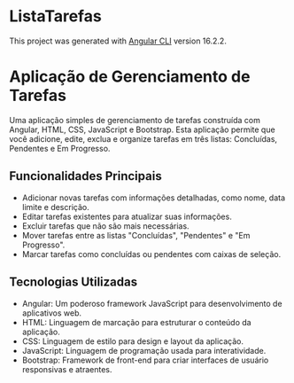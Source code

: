 # ListaTarefas

This project was generated with [Angular CLI](https://github.com/angular/angular-cli) version 16.2.2.

# Aplicação de Gerenciamento de Tarefas

Uma aplicação simples de gerenciamento de tarefas construída com Angular, HTML, CSS, JavaScript e Bootstrap. Esta aplicação permite que você adicione, edite, exclua e organize tarefas em três listas: Concluídas, Pendentes e Em Progresso.

## Funcionalidades Principais

- Adicionar novas tarefas com informações detalhadas, como nome, data limite e descrição.
- Editar tarefas existentes para atualizar suas informações.
- Excluir tarefas que não são mais necessárias.
- Mover tarefas entre as listas "Concluídas", "Pendentes" e "Em Progresso".
- Marcar tarefas como concluídas ou pendentes com caixas de seleção.

## Tecnologias Utilizadas

- Angular: Um poderoso framework JavaScript para desenvolvimento de aplicativos web.
- HTML: Linguagem de marcação para estruturar o conteúdo da aplicação.
- CSS: Linguagem de estilo para design e layout da aplicação.
- JavaScript: Linguagem de programação usada para interatividade.
- Bootstrap: Framework de front-end para criar interfaces de usuário responsivas e atraentes.



